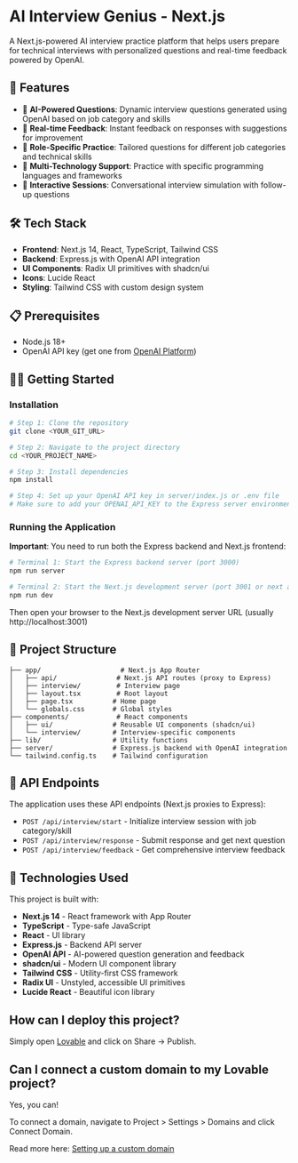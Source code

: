 # AI Interview Genius - Next.js

A Next.js-powered AI interview practice platform that helps users prepare for technical interviews with personalized questions and real-time feedback powered by OpenAI.

## 🚀 Features

- 🤖 **AI-Powered Questions**: Dynamic interview questions generated using OpenAI based on job category and skills
- 📝 **Real-time Feedback**: Instant feedback on responses with suggestions for improvement
- 🎯 **Role-Specific Practice**: Tailored questions for different job categories and technical skills
- 🔧 **Multi-Technology Support**: Practice with specific programming languages and frameworks
- 💬 **Interactive Sessions**: Conversational interview simulation with follow-up questions

## 🛠️ Tech Stack

- **Frontend**: Next.js 14, React, TypeScript, Tailwind CSS
- **Backend**: Express.js with OpenAI API integration
- **UI Components**: Radix UI primitives with shadcn/ui
- **Icons**: Lucide React
- **Styling**: Tailwind CSS with custom design system

## 📋 Prerequisites

- Node.js 18+ 
- OpenAI API key (get one from [OpenAI Platform](https://platform.openai.com/api-keys))

## 🏃‍♂️ Getting Started

### Installation

```bash
# Step 1: Clone the repository
git clone <YOUR_GIT_URL>

# Step 2: Navigate to the project directory
cd <YOUR_PROJECT_NAME>

# Step 3: Install dependencies
npm install

# Step 4: Set up your OpenAI API key in server/index.js or .env file
# Make sure to add your OPENAI_API_KEY to the Express server environment
```

### Running the Application

**Important**: You need to run both the Express backend and Next.js frontend:

```bash
# Terminal 1: Start the Express backend server (port 3000)
npm run server

# Terminal 2: Start the Next.js development server (port 3001 or next available)
npm run dev
```

Then open your browser to the Next.js development server URL (usually http://localhost:3001)

## 📁 Project Structure

```
├── app/                    # Next.js App Router
│   ├── api/               # Next.js API routes (proxy to Express)
│   ├── interview/         # Interview page
│   ├── layout.tsx         # Root layout
│   ├── page.tsx          # Home page
│   └── globals.css       # Global styles
├── components/            # React components
│   ├── ui/               # Reusable UI components (shadcn/ui)
│   └── interview/        # Interview-specific components
├── lib/                  # Utility functions
├── server/               # Express.js backend with OpenAI integration
└── tailwind.config.ts    # Tailwind configuration
```

## 🔌 API Endpoints

The application uses these API endpoints (Next.js proxies to Express):

- `POST /api/interview/start` - Initialize interview session with job category/skill
- `POST /api/interview/response` - Submit response and get next question
- `POST /api/interview/feedback` - Get comprehensive interview feedback

## 🚀 Technologies Used

This project is built with:

- **Next.js 14** - React framework with App Router
- **TypeScript** - Type-safe JavaScript
- **React** - UI library
- **Express.js** - Backend API server
- **OpenAI API** - AI-powered question generation and feedback
- **shadcn/ui** - Modern UI component library
- **Tailwind CSS** - Utility-first CSS framework
- **Radix UI** - Unstyled, accessible UI primitives
- **Lucide React** - Beautiful icon library

## How can I deploy this project?

Simply open [Lovable](https://lovable.dev/projects/eaef1493-386d-4b66-9702-691ed9875adc) and click on Share -> Publish.

## Can I connect a custom domain to my Lovable project?

Yes, you can!

To connect a domain, navigate to Project > Settings > Domains and click Connect Domain.

Read more here: [Setting up a custom domain](https://docs.lovable.dev/tips-tricks/custom-domain#step-by-step-guide)
